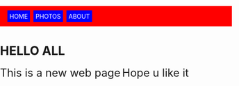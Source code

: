 
<html>
<head>
    <meta name="viewport" content="width=device-width, initial-scale=1.0">
<title>JAI BALAYYA</title>
<style>
a{
text-decoration:none ;background-color:blue ;color:white;padding:5px;margin:2px
}
p{
background-color:red ;width:100%; padding:15px;color:white
}
body{margin:0;padding:0;
background-image:url("https://th.bing.com/th/id/OIP.zlzNxiNTN4Nyv4Gsw1qlugHaEo?w=256&h=180&c=7&o=5&dpr=1.32&pid=1.7");
    
}
p1{
font-size:25px
}

</style>
</head>
<body>
    

<p>
<a  href="home.html">HOME</a>
<a  href="photos.html">PHOTOS</a>
<a  href="about.html">ABOUT</a>
</p>
<div>
<h1>HELLO ALL</h1>
<p1>This is a new web page</p1>
<p1>Hope u like it</p1>

</body>
</html>
